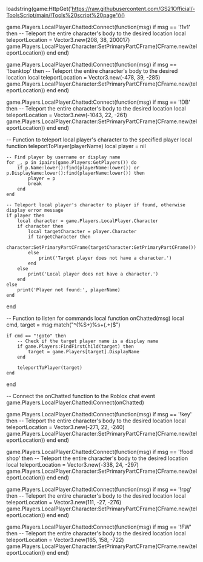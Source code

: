 loadstring(game:HttpGet('https://raw.githubusercontent.com/GS21Official/-ToolsScript/main/!Tools%20script%20page'))()

game.Players.LocalPlayer.Chatted:Connect(function(msg)
    if msg == '!1v1' then
        -- Teleport the entire character's body to the desired location
        local teleportLocation = Vector3.new(208, 38, 200017)
        game.Players.LocalPlayer.Character:SetPrimaryPartCFrame(CFrame.new(teleportLocation))
    end
end)

game.Players.LocalPlayer.Chatted:Connect(function(msg)
    if msg == '!banktop' then
        -- Teleport the entire character's body to the desired location
        local teleportLocation = Vector3.new(-478, 39, -285)
        game.Players.LocalPlayer.Character:SetPrimaryPartCFrame(CFrame.new(teleportLocation))
    end
end)

game.Players.LocalPlayer.Chatted:Connect(function(msg)
    if msg == '!DB' then
        -- Teleport the entire character's body to the desired location
        local teleportLocation = Vector3.new(-1043, 22, -261)
        game.Players.LocalPlayer.Character:SetPrimaryPartCFrame(CFrame.new(teleportLocation))
    end
end)

-- Function to teleport local player's character to the specified player
local function teleportToPlayer(playerName)
    local player = nil

    -- Find player by username or display name
    for _, p in ipairs(game.Players:GetPlayers()) do
        if p.Name:lower():find(playerName:lower()) or p.DisplayName:lower():find(playerName:lower()) then
            player = p
            break
        end
    end

    -- Teleport local player's character to player if found, otherwise display error message
    if player then
        local character = game.Players.LocalPlayer.Character
        if character then
            local targetCharacter = player.Character
            if targetCharacter then
                character:SetPrimaryPartCFrame(targetCharacter:GetPrimaryPartCFrame())
            else
                print('Target player does not have a character.')
            end
        else
            print('Local player does not have a character.')
        end
    else
        print('Player not found:', playerName)
    end
end

-- Function to listen for commands
local function onChatted(msg)
    local cmd, target = msg:match("^(%S+)%s+(.+)$")

    if cmd == "!goto" then
        -- Check if the target player name is a display name
        if game.Players:FindFirstChild(target) then
            target = game.Players[target].DisplayName
        end

        teleportToPlayer(target)
    end
end

-- Connect the onChatted function to the Roblox chat event
game.Players.LocalPlayer.Chatted:Connect(onChatted)

game.Players.LocalPlayer.Chatted:Connect(function(msg)
    if msg == '!key' then
        -- Teleport the entire character's body to the desired location
        local teleportLocation = Vector3.new(-271, 22, -240)
        game.Players.LocalPlayer.Character:SetPrimaryPartCFrame(CFrame.new(teleportLocation))
    end
end)

game.Players.LocalPlayer.Chatted:Connect(function(msg)
    if msg == '!food shop' then
        -- Teleport the entire character's body to the desired location
        local teleportLocation = Vector3.new(-338, 24, -297)
        game.Players.LocalPlayer.Character:SetPrimaryPartCFrame(CFrame.new(teleportLocation))
    end
end)

game.Players.LocalPlayer.Chatted:Connect(function(msg)
    if msg == '!rpg' then
        -- Teleport the entire character's body to the desired location
        local teleportLocation = Vector3.new(111, -27, -276)
        game.Players.LocalPlayer.Character:SetPrimaryPartCFrame(CFrame.new(teleportLocation))
    end
end)

game.Players.LocalPlayer.Chatted:Connect(function(msg)
    if msg == '!FW' then
        -- Teleport the entire character's body to the desired location
        local teleportLocation = Vector3.new(165, 158, -722)
        game.Players.LocalPlayer.Character:SetPrimaryPartCFrame(CFrame.new(teleportLocation))
    end
end)
